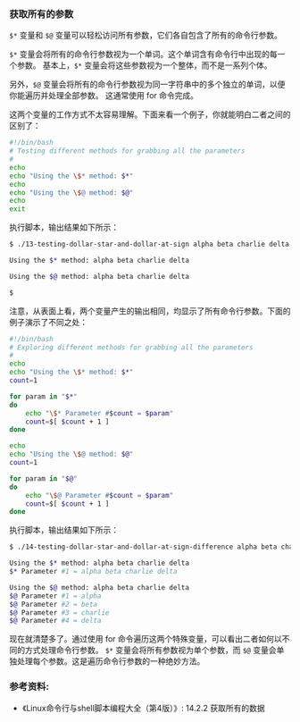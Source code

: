 ### 获取所有的参数

`$*` 变量和 `$@` 变量可以轻松访问所有参数，它们各自包含了所有的命令行参数。

`$*` 变量会将所有的命令行参数视为一个单词。这个单词含有命令行中出现的每一个参数。
基本上，`$*` 变量会将这些参数视为一个整体，而不是一系列个体。

另外，`$@` 变量会将所有的命令行参数视为同一字符串中的多个独立的单词，以便你能遍历并处理全部参数。
这通常使用 for 命令完成。

这两个变量的工作方式不太容易理解。下面来看一个例子，你就能明白二者之间的区别了：

```bash
#!/bin/bash
# Testing different methods for grabbing all the parameters
#
echo
echo "Using the \$* method: $*"
echo 
echo "Using the \$@ method: $@"
echo 
exit
```

执行脚本，输出结果如下所示：

```bash
$ ./13-testing-dollar-star-and-dollar-at-sign alpha beta charlie delta

Using the $* method: alpha beta charlie delta

Using the $@ method: alpha beta charlie delta

$
```

注意，从表面上看，两个变量产生的输出相同，均显示了所有命令行参数。下面的例子演示了不同之处：

```bash
#!/bin/bash
# Exploring different methods for grabbing all the parameters
#
echo
echo "Using the \$* method: $*"
count=1

for param in "$*"
do
	echo "\$* Parameter #$count = $param"
	count=$[ $count + 1 ]
done

echo
echo "Using the \$@ method: $@"
count=1

for param in "$@"
do
	echo "\$@ Parameter #$count = $param"
	count=$[ $count + 1 ]
done
```

执行脚本，输出结果如下所示：

```bash
$ ./14-testing-dollar-star-and-dollar-at-sign-difference alpha beta charlie

Using the $* method: alpha beta charlie delta
$* Parameter #1 = alpha beta charlie delta

Using the $@ method: alpha beta charlie delta
$@ Parameter #1 = alpha
$@ Parameter #2 = beta
$@ Parameter #3 = charlie
$@ Parameter #4 = delta
```

现在就清楚多了。通过使用 for 命令遍历这两个特殊变量，可以看出二者如何以不同的方式处理命令行参数。
`$*` 变量会将所有参数视为单个参数，而 `$@` 变量会单独处理每个参数。这是遍历命令行参数的一种绝妙方法。


### 参考资料:
- 《Linux命令行与shell脚本编程大全（第4版）》: 14.2.2 获取所有的数据

